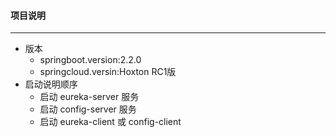 #### 项目说明 ####
-----------------------------------------
* 版本
    * springboot.version:2.2.0 
    * springcloud.versin:Hoxton RC1版
* 启动说明顺序
    * 启动 eureka-server 服务 
    * 启动 config-server 服务
    * 启动 eureka-client 或 config-client
        